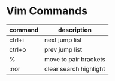 # Vim Commands

| command | description            |
| ------- | ---------------------- |
| ctrl+i  | next jump list         |
| ctrl+o  | prev jump list         |
| %       | move to pair brackets  |
| :nor    | clear search highlight |
